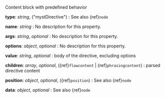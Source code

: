 Content block with predefined behavior

__type__: _string_, ("mystDirective")
: See also {ref}`node`

__name__: _string_
: No description for this property.

__args__: _string_, _optional_
: No description for this property.

__options__: _object_, _optional_
: No description for this property.

__value__: _string_, _optional_
: body of the directive, excluding options

__children__: _array_, _optional_, ({ref}`flowcontent` | {ref}`phrasingcontent`)
: parsed directive content

__position__: _object_, _optional_, ({ref}`position`)
: See also {ref}`node`

__data__: _object_, _optional_
: See also {ref}`node`

